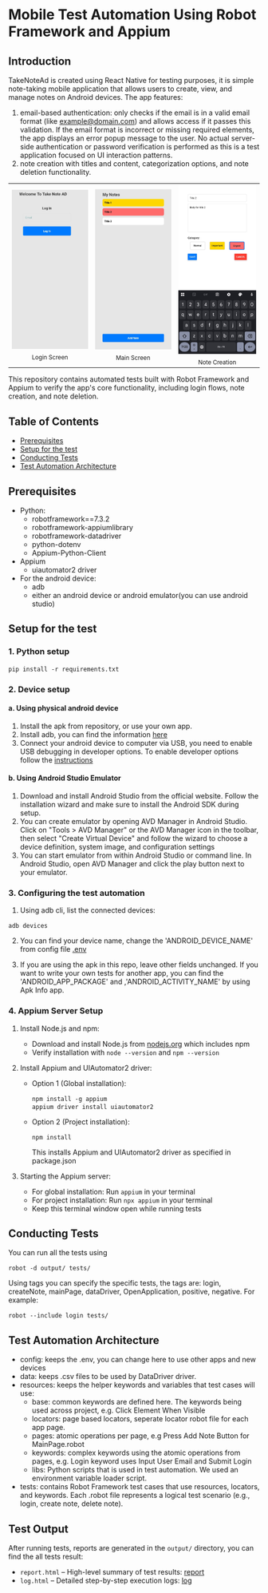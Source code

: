 # Mobile Test Automation Using Robot Framework and Appium
## Introduction

TakeNoteAd is created using React Native for testing purposes, it is simple note-taking mobile application that allows users to create, view, and manage notes on Android devices. The app features:
1. email-based authentication: only checks if the email is in a valid email format (like example@domain.com) and allows access if it passes this validation. If the email format is incorrect or missing required elements, the app displays an error popup message to the user. No actual server-side authentication or password verification is performed as this is a test application focused on UI interaction patterns.
2. note creation with titles and content, categorization options, and note deletion functionality.

<div align="center">
  <table>
    <tr>
      <td align="center"><img src="images/login.jpeg" width="250px" alt="Login Screen"/><br/><sub>Login Screen</sub></td>
      <td align="center"><img src="images/note-listing.jpeg" width="250px" alt="Main Screen"/><br/><sub>Main Screen</sub></td>
      <td align="center"><img src="images/note-addition.jpeg" width="250px" alt="Note Creation"/><br/><sub>Note Creation</sub></td>
    </tr>
  </table>
</div>

This repository contains automated tests built with Robot Framework and Appium to verify the app's core functionality, including login flows, note creation, and note deletion.

## Table of Contents
- [Prerequisites](#prerequisites)
- [Setup for the test](#setup-for-the-test)
- [Conducting Tests](#conducting-tests)
- [Test Automation Architecture](#test-automation-architecture)

## Prerequisites

- Python:
  - robotframework==7.3.2
  - robotframework-appiumlibrary
  - robotframework-datadriver
  - python-dotenv
  - Appium-Python-Client
- Appium
  - uiautomator2 driver
- For the android device:
  - adb
  - either an android device or android emulator(you can use android studio)

## Setup for the test

### 1. Python setup
```
pip install -r requirements.txt
``` 

### 2. Device setup

#### a. Using physical android device
1. Install the apk from repository, or use your own app.
2. Install adb, you can find the information [here](https://developer.android.com/tools/adb)
3. Connect your android device to computer via USB, you need to enable USB debugging in developer options. To enable developer options follow the [instructions](https://developer.android.com/studio/debug/dev-options)

#### b. Using Android Studio Emulator

1. Download and install Android Studio from the official website. Follow the installation wizard and make sure to install the Android SDK during setup.
2. You can create emulator by opening AVD Manager in Android Studio. Click on "Tools > AVD Manager" or the AVD Manager icon in the toolbar, then select "Create Virtual Device" and follow the wizard to choose a device definition, system image, and configuration settings
3. You can start emulator from within Android Studio or command line. In Android Studio, open AVD Manager and click the play button next to your emulator. 

### 3. Configuring the test automation
1. Using adb cli, list the connected devices:
```
adb devices
```
2. You can find your device name, change the 'ANDROID_DEVICE_NAME' from config file [.env](configs/.env)

3. If you are using the apk in this repo, leave other fields unchanged. If you want to write your own tests for another app, you can find the 'ANDROID_APP_PACKAGE' and ,'ANDROID_ACTIVITY_NAME' by using Apk Info app.

### 4. Appium Server Setup

1. Install Node.js and npm:
   - Download and install Node.js from [nodejs.org](https://nodejs.org/en/download/) which includes npm
   - Verify installation with `node --version` and `npm --version`

2. Install Appium and UIAutomator2 driver:
   - Option 1 (Global installation): 
     ```
     npm install -g appium
     appium driver install uiautomator2
     ```
   - Option 2 (Project installation): 
     ```
     npm install
     ```
     This installs Appium and UIAutomator2 driver as specified in package.json

3. Starting the Appium server:
   - For global installation: Run `appium` in your terminal
   - For project installation: Run `npx appium` in your terminal
   - Keep this terminal window open while running tests

## Conducting Tests

You can run all the tests using
```
robot -d output/ tests/
```

Using tags you can specify the specific tests, the tags are: login, createNote, mainPage, dataDriver, OpenApplication, positive, negative. For example:

```
robot --include login tests/
```

## Test Automation Architecture

- config: keeps the .env, you can change here to use other apps and new devices
- data: keeps .csv files to be used by DataDriver driver.
- resources: keeps the helper keywords and variables that test cases will use:
  - base: common keywords are defined here. The keywords being used across project, e.g. Click Element When Visible
  - locators: page based locators, seperate locator robot file for each app page.
  - pages: atomic operations per page, e.g Press Add Note Button for MainPage.robot
  - keywords: complex keywords using the atomic operations from pages, e.g. Login keyword uses Input User Email and Submit Login
  - libs: Python scripts that is used in test automation. We used an environment variable loader script.
- tests: contains Robot Framework test cases that use resources, locators, and keywords. Each .robot file represents a logical test scenario (e.g., login, create note, delete note).

## Test Output

After running tests, reports are generated in the `output/` directory, you can find the all tests result:

- `report.html` – High-level summary of test results: [report](output/report.html)
- `log.html` – Detailed step-by-step execution logs: [log](output/log.html)